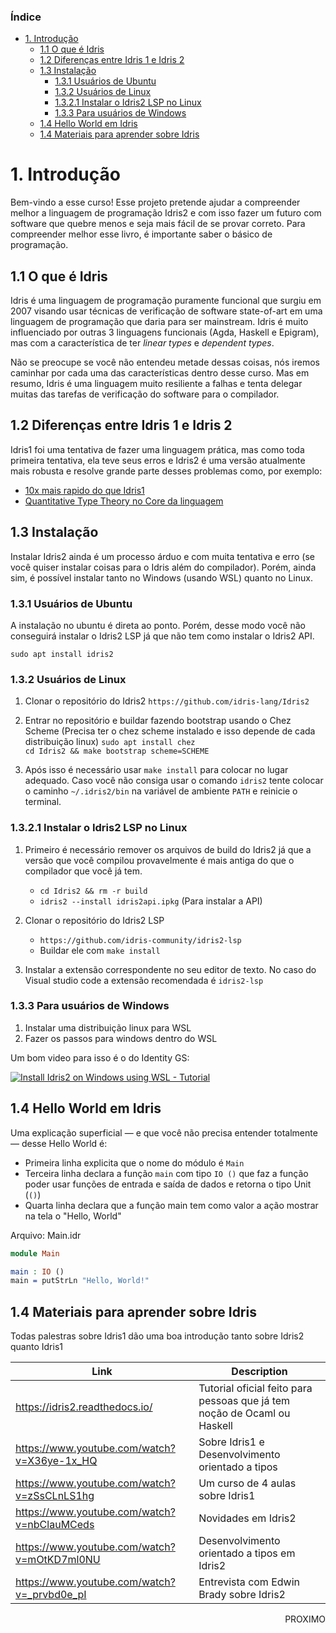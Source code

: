 ### Índice

- [1. Introdução](#1-introdução)
  - [1.1 O que é Idris](#11-o-que-é-idris)
  - [1.2 Diferenças entre Idris 1 e Idris 2](#12-diferenças-entre-idris-1-e-idris-2)
  - [1.3 Instalação](#13-instalação)
    - [1.3.1 Usuários de Ubuntu](#131-usuários-de-ubuntu)
    - [1.3.2 Usuários de Linux](#132-usuários-de-linux)
    - [1.3.2.1 Instalar o Idris2 LSP no Linux](#1321-instalar-o-idris2-lsp-no-linux)
    - [1.3.3 Para usuários de Windows](#133-para-usuários-de-windows)
  - [1.4 Hello World em Idris](#14-hello-world-em-idris)
  - [1.4 Materiais para aprender sobre Idris](#14-materiais-para-aprender-sobre-idris)

# 1. Introdução

Bem-vindo a esse curso! Esse projeto pretende ajudar a compreender melhor a linguagem de programação Idris2 e com isso fazer um futuro com software que quebre menos e seja mais fácil de se provar correto. Para compreender melhor esse livro, é importante saber o básico de programação. 

## 1.1 O que é Idris

Idris é uma linguagem de programação puramente funcional que surgiu em 2007 visando usar técnicas de verificação de software state-of-art em uma linguagem de programação que daria para ser mainstream. Idris é muito influenciado por outras 3 linguagens funcionais (Agda, Haskell e Epigram), mas com a característica de ter *linear types* e *dependent types*. 

Não se preocupe se você não entendeu metade dessas coisas, nós iremos caminhar por cada uma das características dentro desse curso. Mas em resumo, Idris é uma linguagem muito resiliente a falhas e tenta delegar muitas das tarefas de verificação do software para o compilador.

## 1.2 Diferenças entre Idris 1 e Idris 2

Idris1 foi uma tentativa de fazer uma linguagem prática, mas como toda primeira tentativa, ela teve seus erros e Idris2 é uma versão atualmente mais robusta e resolve grande parte desses problemas como, por exemplo:

- [10x mais rapido do que Idris1](https://www.type-driven.org.uk/edwinb/why-is-idris-2-so-much-faster-than-idris-1.html)
- [Quantitative Type Theory no Core da linguagem](https://bentnib.org/quantitative-type-theory.html)

## 1.3 Instalação

Instalar Idris2 ainda é um processo árduo e com muita tentativa e erro (se você quiser instalar coisas para o Idris além do compilador). Porém, ainda sim, é possível instalar tanto no Windows (usando WSL) quanto no Linux. 

### 1.3.1 Usuários de Ubuntu

A instalação no ubuntu é direta ao ponto. Porém, desse modo você não conseguirá instalar o Idris2 LSP já que não tem como instalar o Idris2 API.

```sudo apt install idris2```

### 1.3.2 Usuários de Linux


1. Clonar o repositório do Idris2
   `https://github.com/idris-lang/Idris2`
  
2. Entrar no repositório e buildar fazendo bootstrap usando o Chez Scheme (Precisa ter o chez scheme instalado e isso depende de cada distribuição linux)
   `sudo apt install chez` <br>
   `cd Idris2 && make bootstrap scheme=SCHEME`

3. Após isso é necessário usar `make install` para colocar no lugar adequado. Caso você não consiga usar o comando `idris2` tente colocar o caminho `~/.idris2/bin` na variável de ambiente `PATH` e reinicie o terminal.

### 1.3.2.1 Instalar o Idris2 LSP no Linux

1. Primeiro é necessário remover os arquivos de build do Idris2 já que a versão que você compilou provavelmente é mais antiga do que o compilador que você já tem. 
    - `cd Idris2 && rm -r build`
    - `idris2 --install idris2api.ipkg` (Para instalar a API)

2. Clonar o repositório do Idris2 LSP 
   - `https://github.com/idris-community/idris2-lsp`
   - Buildar ele com `make install`

3. Instalar a extensão correspondente no seu editor de texto. No caso do Visual studio code a extensão recomendada é `idris2-lsp`

### 1.3.3 Para usuários de Windows

1. Instalar uma distribuição linux para WSL
2. Fazer os passos para windows dentro do WSL 
  
Um bom video para isso é o do Identity GS:

[![Install Idris2 on Windows using WSL - Tutorial](http://img.youtube.com/vi/pAGTLlwKM48/0.jpg)](http://www.youtube.com/watch?v=pAGTLlwKM48 "Video Title")

## 1.4 Hello World em Idris

Uma explicação superficial — e que você não precisa entender totalmente — desse Hello World é: 

- Primeira linha explicita que o nome do módulo é `Main`
- Terceira linha declara a função `main` com tipo `IO ()` que faz a função poder usar funções de entrada e saída de dados e retorna o tipo Unit (`()`)
- Quarta linha declara que a função main tem como valor a ação mostrar na tela o "Hello, World"

Arquivo: Main.idr
```idris
module Main

main : IO ()
main = putStrLn "Hello, World!"
```

## 1.4 Materiais para aprender sobre Idris

Todas palestras sobre Idris1 dão uma boa introdução tanto sobre Idris2 quanto Idris1

| Link        | Description |
| ----------- | ----------- |
| https://idris2.readthedocs.io/ | Tutorial oficial feito para pessoas que já tem noção de Ocaml ou Haskell |
| https://www.youtube.com/watch?v=X36ye-1x_HQ | Sobre Idris1 e Desenvolvimento orientado a tipos |
| https://www.youtube.com/watch?v=zSsCLnLS1hg | Um curso de 4 aulas sobre Idris1 |
| https://www.youtube.com/watch?v=nbClauMCeds | Novidades em Idris2 |
| https://www.youtube.com/watch?v=mOtKD7ml0NU | Desenvolvimento orientado a tipos em Idris2 |
| https://www.youtube.com/watch?v=_prvbd0e_pI | Entrevista com Edwin Brady sobre Idris2 |

<p align="end" href="https://github.com/felipegchi/Idris2Noobs/blob/main/1.Introducao/2.guess.md">
 PROXIMO
</p> 